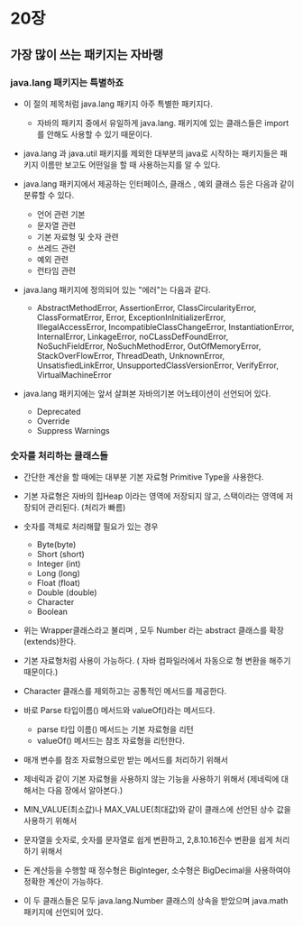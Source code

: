 # 20장 
## 가장 많이 쓰는 패키지는 자바랭
### java.lang 패키지는 특별하죠
- 이 절의 제목처럼 java.lang 패키지 아주 특별한 패키지다.
    - 자바의 패키지 중에서 유일하게 java.lang. 패키지에 있는 클래스들은 import를 안해도 사용할 수 있기 때문이다.
- java.lang 과 java.util 패키지를 제외한 대부분의 java로 시작하는 패키지들은 패키지 이름만 보고도 어떤일을 할 때 사용하는지를 알 수 있다.
- java.lang 패키지에서 제공하는 인터페이스, 클래스 , 예외 클래스 등은 다음과 같이 분류할 수 있다.

    - 언어 관련 기본
    - 문자열 관련
    - 기본 자료형 및 숫자 관련
    - 쓰레드 관련
    - 예외 관련
    - 런타임 관련
- java.lang 패키지에 정의되어 있는 "에러"는 다음과 같다.
  - AbstractMethodError, AssertionError, ClassCircularityError, ClassFormatError, Error, 
    ExceptionInInitializerError, IllegalAccessError, IncompatibleClassChangeError,
    InstantiationError, InternalError, LinkageError, noCLassDefFoundError, NoSuchFieldError,
    NoSuchMethodError, OutOfMemoryError, StackOverFlowError, ThreadDeath, UnknownError,
    UnsatisfiedLinkError, UnsupportedClassVersionError, VerifyError, VirtualMachineError
    
- java.lang 패키지에는 앞서 살펴본 자바의기본 어노테이션이 선언되어 있다.
    - Deprecated
    - Override
    - Suppress Warnings
    
### 숫자를 처리하는 클래스들 
- 간단한 계산을 할 때에는 대부분 기본 자료형 Primitive Type을 사용한다.
- 기본 자료형은 자바의 힙Heap 이라는 영역에 저장되지 않고, 스택이라는 영역에 저장되어 관리된다. (처리가 빠름)
- 숫자를 객체로 처리해햘 필요가 있는 경우
    - Byte(byte)
    - Short (short)
    - Integer (int)
    - Long (long)
    - Float (float)
    - Double (double)
    - Character
    - Boolean
    
- 위는 Wrapper클래스라고 불리며 , 모두 Number 라는 abstract 클래스를 확장(extends)한다.
- 기본 자료형처럼 사용이 가능하다. ( 자바 컴파일러에서 자동으로 형 변환을 해주기 때문이다.)
- Character 클래스를 제외하고는 공통적인 메서드를 제공한다. 
- 바로 Parse 타입이름() 메서드와 valueOf()라는 메서드다. 
    - parse 타입 이름() 메서드는 기본 자료형을 리턴
    - valueOf() 메서드는 참조 자료형을 리턴한다.
    
- 매개 변수를 참조 자료형으로만 받는 메서드를 처리하기 위해서
- 제네릭과 같이 기본 자료형을 사용하지 않는 기능을 사용하기 위해서 (제네릭에 대해서는 다음 장에서 알아본다.)
- MIN_VALUE(최소값)나 MAX_VALUE(최대값)와 같이 클래스에 선언된 상수 값을 사용하기 위해서
- 문자열을 숫자로, 숫자를 문자열로 쉽게 변환하고, 2,8.10.16진수 변환을 쉽게 처리하기 위해서 
  
  
- 돈 계산등을 수행할 때 정수형은 BigInteger, 소수형은 BigDecimal을 사용하여야 정확한 계산이 가능하다.
- 이 두 클래스들은 모두 java.lang.Number 클래스의 상속을 받았으며 java.math 패키지에 선언되어 있다.
